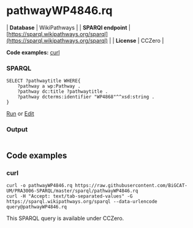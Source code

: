 # pathwayWP4846.rq

| **Database** | WikiPathways |
| **SPARQl endpoint** | [https://sparql.wikipathways.org/sparql](https://sparql.wikipathways.org/sparql) |
| **License** | CCZero |

**Code examples:** [curl](#curl)

### SPARQL

```sparql
SELECT ?pathwaytitle WHERE{
    ?pathway a wp:Pathway .
    ?pathway dc:title ?pathwaytitle .
    ?pathway dcterms:identifier "WP4868"^^xsd:string .
}
```

[Run](https://sparql.wikipathways.org/sparql/?query=SELECT%20%3Fpathwaytitle%20WHERE%7B%0A%20%20%20%20%3Fpathway%20a%20wp%3APathway%20.%0A%20%20%20%20%3Fpathway%20dc%3Atitle%20%3Fpathwaytitle%20.%0A%20%20%20%20%3Fpathway%20dcterms%3Aidentifier%20%22WP4868%22%5E%5Exsd%3Astring%20.%0A%7D%0A) or [Edit](https://sparql.wikipathways.org/?q=SELECT%20%3Fpathwaytitle%20WHERE%7B%0A%20%20%20%20%3Fpathway%20a%20wp%3APathway%20.%0A%20%20%20%20%3Fpathway%20dc%3Atitle%20%3Fpathwaytitle%20.%0A%20%20%20%20%3Fpathway%20dcterms%3Aidentifier%20%22WP4868%22%5E%5Exsd%3Astring%20.%0A%7D%0A)



### Output

<!-- https://sparql.wikipathways.org/sparql -->
<table>
  <tr>
  </tr>
</table>

## Code examples

### curl

```shell
curl -o pathwayWP4846.rq https://raw.githubusercontent.com/BiGCAT-UM/PRA3006-SPARQL/master/sparql/pathwayWP4846.rq
curl -H "Accept: text/tab-separated-values" -G https://sparql.wikipathways.org/sparql --data-urlencode query@pathwayWP4846.rq
```

This SPARQL query is available under CCZero.
